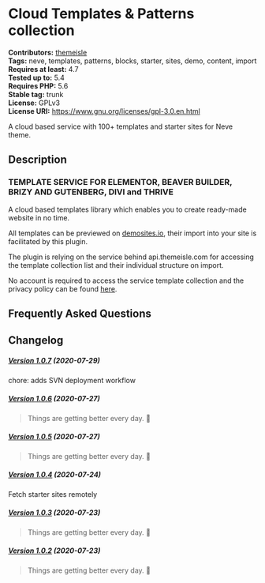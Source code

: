 # Cloud Templates & Patterns collection #
**Contributors:** [themeisle](https://profiles.wordpress.org/themeisle)  
**Tags:** neve, templates, patterns, blocks, starter, sites, demo, content, import  
**Requires at least:** 4.7  
**Tested up to:** 5.4  
**Requires PHP:** 5.6  
**Stable tag:** trunk  
**License:** GPLv3  
**License URI:** https://www.gnu.org/licenses/gpl-3.0.en.html  

A cloud based service with 100+ templates and starter sites for Neve theme.

## Description ##

### TEMPLATE SERVICE FOR ELEMENTOR, BEAVER BUILDER, BRIZY AND GUTENBERG, DIVI and THRIVE ###


A cloud based templates library which enables you to create ready-made website in no time.

All templates can be previewed on [demosites.io](https://demosites.io/), their import into your site is facilitated by this plugin.

The plugin is relying on the service behind api.themeisle.com for accessing the template collection list and their individual structure on import.

No account is required to access the service template collection and the privacy policy can be found [here](https://themeisle.com/privacy-policy/).

## Frequently Asked Questions ##

## Changelog ##

##### [Version 1.0.7](https://github.com/Codeinwp/templates-patterns-collection/compare/v1.0.6...v1.0.7) (2020-07-29)

chore: adds SVN deployment workflow




##### [Version 1.0.6](https://github.com/Codeinwp/templates-patterns-collection/compare/v1.0.5...v1.0.6) (2020-07-27)

> Things are getting better every day. 🚀




##### [Version 1.0.5](https://github.com/Codeinwp/templates-patterns-collection/compare/v1.0.4...v1.0.5) (2020-07-27)

> Things are getting better every day. 🚀




##### [Version 1.0.4](https://github.com/Codeinwp/templates-patterns-collection/compare/v1.0.3...v1.0.4) (2020-07-24)

Fetch starter sites remotely




##### [Version 1.0.3](https://github.com/Codeinwp/templates-patterns-collection/compare/v1.0.2...v1.0.3) (2020-07-23)

> Things are getting better every day. 🚀




##### [Version 1.0.2](https://github.com/Codeinwp/templates-patterns-collection/compare/v1.0.1...v1.0.2) (2020-07-23)

> Things are getting better every day. 🚀






